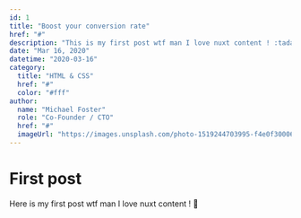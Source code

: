 ```yaml
---
id: 1
title: "Boost your conversion rate"
href: "#"
description: "This is my first post wtf man I love nuxt content ! :tada:"
date: "Mar 16, 2020"
datetime: "2020-03-16"
category:
  title: "HTML & CSS"
  href: "#"
  color: "#fff"
author:
  name: "Michael Foster"
  role: "Co-Founder / CTO"
  href: "#"
  imageUrl: "https://images.unsplash.com/photo-1519244703995-f4e0f30006d5?ixlib=rb-1.2.1&ixid=eyJhcHBfaWQiOjEyMDd9&auto=format&fit=facearea&facepad=2&w=256&h=256&q=80"
---
```


# First post

Here is my first post wtf man I love nuxt content ! :tada:
